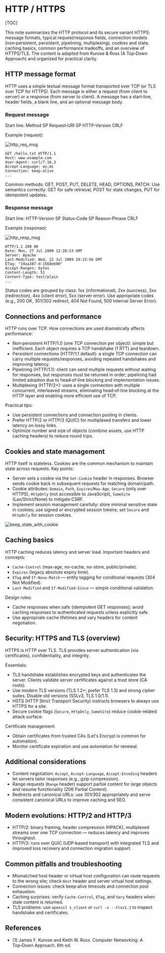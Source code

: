 # HTTP / HTTPS

[TOC]

This note summarizes the HTTP protocol and its secure variant HTTPS: message formats, typical request/response fields, connection models (non‑persistent, persistent, pipelining, multiplexing), cookies and state, caching basics, common performance tradeoffs, and an overview of HTTPS/TLS. The content is adapted from Kurose & Ross (A Top‑Down Approach) and organized for practical clarity.

## HTTP message format

HTTP uses a simple textual message format transported over TCP (or TLS over TCP for HTTPS). Each message is either a request (from client to server) or a response (from server to client). A message has a start‑line, header fields, a blank line, and an optional message body.

### Request message

Start line: Method SP Request‑URI SP HTTP‑Version CRLF

Example (request):

![http_req_msg](res/http_req_msg.png)

```http
GET /hello.txt HTTP/1.1
Host: www.example.com
User-Agent: curl/7.16.3
Accept-Language: en,mi
Connection: keep-alive
...
```

Common methods: GET, POST, PUT, DELETE, HEAD, OPTIONS, PATCH. Use semantics correctly: GET for safe retrieval, POST for state changes, PUT for idempotent updates.

### Response message

Start line: HTTP‑Version SP Status‑Code SP Reason‑Phrase CRLF

Example (response):

![http_resp_msg](res/http_resp_msg.png)

```http
HTTP/1.1 200 OK
Date: Mon, 27 Jul 2009 12:28:53 GMT
Server: Apache
Last-Modified: Wed, 22 Jul 2009 19:15:56 GMT
ETag: "34aa387-d-1568eb00"
Accept-Ranges: bytes
Content-Length: 51
Content-Type: text/plain
...
```

Status codes are grouped by class: 1xx (informational), 2xx (success), 3xx (redirection), 4xx (client error), 5xx (server error). Use appropriate codes (e.g., 200 OK, 301/302 redirect, 404 Not Found, 500 Internal Server Error).

## Connections and performance

HTTP runs over TCP. How connections are used dramatically affects performance:

- Non‑persistent HTTP/1.0 (one TCP connection per object): simple but inefficient. Each object requires a TCP handshake (1 RTT) and teardown.
- Persistent connections (HTTP/1.1 default): a single TCP connection can carry multiple requests/responses, avoiding repeated handshakes and improving latency.
- Pipelining (HTTP/1.1): client can send multiple requests without waiting for responses, but responses must be returned in order; pipelining had limited adoption due to head‑of‑line blocking and implementation issues.
- Multiplexing (HTTP/2+): uses a single connection with multiple concurrent, interleaved streams, eliminating head‑of‑line blocking at the HTTP layer and enabling more efficient use of TCP.

Practical tips:

- Use persistent connections and connection pooling in clients.
- Prefer HTTP/2 or HTTP/3 (QUIC) for multiplexed transfers and lower latency on lossy links.
- Optimize number and size of objects (combine assets, use HTTP caching headers) to reduce round trips.

## Cookies and state management

HTTP itself is stateless. Cookies are the common mechanism to maintain state across requests. Key points:

- Server sets a cookie via the `Set-Cookie` header in responses. Browser sends cookie back in subsequent requests for matching domain/path.
- Cookie attributes: `Domain`, `Path`, `Expires`/`Max-Age`, `Secure` (only over HTTPS), `HttpOnly` (not accessible to JavaScript), `SameSite` (Lax/Strict/None) to mitigate CSRF.
- Implement session management carefully: store minimal sensitive state in cookies; use signed or encrypted session tokens; set `Secure` and `HttpOnly` for session cookies.

![keep_state_with_cookie](res/keep_state_with_cookie.png)

## Caching basics

HTTP caching reduces latency and server load. Important headers and concepts:

- `Cache-Control` (max-age, no-cache, no-store, public/private).
- `Expires` (legacy absolute expiry time).
- `ETag` and `If-None-Match` — entity tagging for conditional requests (304 Not Modified).
- `Last-Modified` and `If-Modified-Since` — simple conditional validation.

Design rules:

- Cache responses when safe (idempotent GET responses); avoid caching responses to authenticated requests unless explicitly safe.
- Use appropriate cache lifetimes and vary headers for content negotiation.

## Security: HTTPS and TLS (overview)

HTTPS is HTTP over TLS. TLS provides server authentication (via certificates), confidentiality, and integrity.

Essentials:

- TLS handshake establishes encrypted keys and authenticates the server. Clients validate server certificates against a trust store (CA roots).
- Use modern TLS versions (TLS 1.2+; prefer TLS 1.3) and strong cipher suites. Disable old versions (SSLv3, TLS 1.0/1.1).
- HSTS (HTTP Strict Transport Security) instructs browsers to always use HTTPS for a site.
- Secure cookie flags (`Secure`, `HttpOnly`, `SameSite`) reduce cookie-related attack surface.

Certificate management:

- Obtain certificates from trusted CAs (Let's Encrypt is common for automation).
- Monitor certificate expiration and use automation for renewal.

## Additional considerations

- Content negotiation: `Accept`, `Accept-Language`, `Accept-Encoding` headers let servers tailor responses (e.g., gzip compression).
- Range requests (`Range` header) support partial content for large objects and resume functionality (206 Partial Content).
- Redirects and canonical URLs: use 301/302 appropriately and serve consistent canonical URLs to improve caching and SEO.

## Modern evolutions: HTTP/2 and HTTP/3

- HTTP/2: binary framing, header compression (HPACK), multiplexed streams over one TCP connection — reduces latency and improves throughput.
- HTTP/3: runs over QUIC (UDP‑based transport) with integrated TLS and improved loss recovery and connection migration support.

## Common pitfalls and troubleshooting

- Mismatched host header or virtual host configuration can route requests to the wrong site; check `Host` header and server virtual host settings.
- Connection issues: check keep‑alive timeouts and connection pool exhaustion.
- Caching surprises: verify `Cache-Control`, `ETag`, and `Vary` headers when stale content is returned.
- TLS problems: use `openssl s_client` or `curl -v --tlsv1.3` to inspect handshake and certificates.

## References

- [1] James F. Kurose and Keith W. Ross. Computer Networking: A Top‑Down Approach. 6th ed.